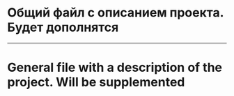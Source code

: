 # Общий файл с описанием проекта. Будет дополнятся

---

# General file with a description of the project. Will be supplemented
